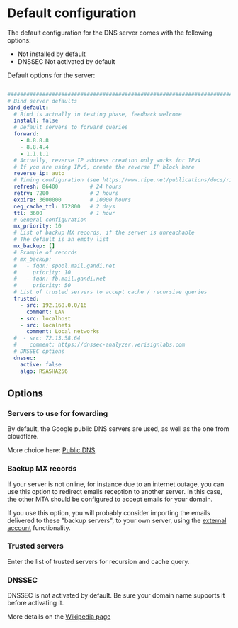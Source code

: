 # Default configuration

The default configuration for the DNS server comes with the following options:

- Not installed by default
- DNSSEC Not activated by default

Default options for the server:

```yaml

###############################################################################
# Bind server defaults
bind_default:
  # Bind is actually in testing phase, feedback welcome
  install: false
  # Default servers to forward queries
  forward:
    - 8.8.8.8
    - 8.8.4.4
    - 1.1.1.1
  # Actually, reverse IP address creation only works for IPv4
  # If you are using IPv6, create the reverse IP block here
  reverse_ip: auto
  # Timing configuration (see https://www.ripe.net/publications/docs/ripe-203)
  refresh: 86400          # 24 hours
  retry: 7200             # 2 hours
  expire: 3600000         # 10000 hours
  neg_cache_ttl: 172800   # 2 days
  ttl: 3600               # 1 hour
  # General configuration
  mx_priority: 10
  # List of backup MX records, if the server is unreachable
  # The default is an empty list
  mx_backup: []
  # Example of records
  # mx_backup:
  #   - fqdn: spool.mail.gandi.net
  #     priority: 10
  #   - fqdn: fb.mail.gandi.net
  #     priority: 50
  # List of trusted servers to accept cache / recursive queries
  trusted:
    - src: 192.168.0.0/16
      comment: LAN
    - src: localhost
    - src: localnets
      comment: Local networks
  #  - src: 72.13.58.64
  #    comment: https://dnssec-analyzer.verisignlabs.com
  # DNSSEC options
  dnssec:
    active: false
    algo: RSASHA256

```

## Options

### Servers to use for fowarding

By default, the Google public DNS servers are used, as well as the one from cloudflare.

More choice here: [Public DNS](https://en.wikipedia.org/wiki/Google_Public_DNS#See_also).

### Backup MX records

If your server is not online, for instance due to an internet outage,
you can use this option to redirect emails reception to another
server. In this case, the other MTA should be configured to accept
emails for your domain.

If you use this option, you will probably consider importing the emails
delivered to these "backup servers", to your own server, using the
[external account](external-accounts.md) functionality.

### Trusted servers

Enter the list of trusted servers for recursion and cache query.

### DNSSEC

DNSSEC is not activated by default. Be sure your domain name supports it before activating it.

More details on the [Wikipedia page](https://en.wikipedia.org/wiki/Domain_Name_System_Security_Extensions)

